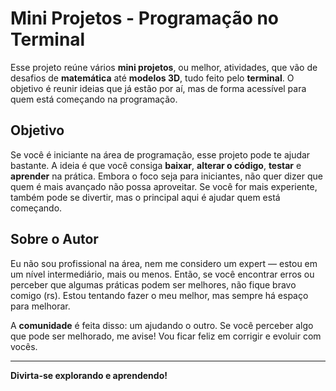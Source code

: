 # Mini Projetos - Programação no Terminal

Esse projeto reúne vários **mini projetos**, ou melhor, atividades, que vão de desafios de **matemática** até **modelos 3D**, tudo feito pelo **terminal**. O objetivo é reunir ideias que já estão por aí, mas de forma acessível para quem está começando na programação.

## Objetivo

Se você é iniciante na área de programação, esse projeto pode te ajudar bastante. A ideia é que você consiga **baixar**, **alterar o código**, **testar** e **aprender** na prática. Embora o foco seja para iniciantes, não quer dizer que quem é mais avançado não possa aproveitar. Se você for mais experiente, também pode se divertir, mas o principal aqui é ajudar quem está começando.

## Sobre o Autor

Eu não sou profissional na área, nem me considero um expert — estou em um nível intermediário, mais ou menos. Então, se você encontrar erros ou perceber que algumas práticas podem ser melhores, não fique bravo comigo (rs). Estou tentando fazer o meu melhor, mas sempre há espaço para melhorar.

A **comunidade** é feita disso: um ajudando o outro. Se você perceber algo que pode ser melhorado, me avise! Vou ficar feliz em corrigir e evoluir com vocês.

---

**Divirta-se explorando e aprendendo!**

